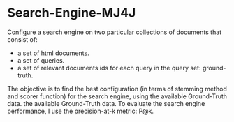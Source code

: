 # Search-Engine-MJ4J

Configure a search engine on two particular collections of documents that consist of:

* a set of html documents.
* a set of queries.
* a set of relevant documents ids for each query in the query set: ground-truth.

The objective is to find the best configuration (in terms of stemming method and scorer function) for the search engine, using the available Ground-Truth data.
the available Ground-Truth data. To evaluate the search engine performance, I use the precision-at-k metric: P@k.
